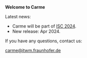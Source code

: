**Welcome to Carme**

Latest news:

- Carme will be part of <a href="https://www.isc-hpc.com/" target="_blank">ISC 2024</a>. 
- New release: Apr 2024.

If you have any questions, contact us:

carme@itwm.fraunhofer.de

